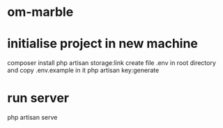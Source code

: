 # om-marble

# initialise project in new machine 
composer install
php artisan storage:link
create file .env in root directory and copy .env.example in it
php artisan key:generate

# run server
php artisan serve